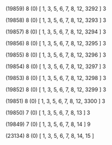 (19859) 8 (0) [ 1, 3, 5, 6, 7, 8, 12, 3292 ] 3 


(19858) 8 (0) [ 1, 3, 5, 6, 7, 8, 12, 3293 ] 3 


(19857) 8 (0) [ 1, 3, 5, 6, 7, 8, 12, 3294 ] 3 


(19856) 8 (0) [ 1, 3, 5, 6, 7, 8, 12, 3295 ] 3 


(19855) 8 (0) [ 1, 3, 5, 6, 7, 8, 12, 3296 ] 3 


(19854) 8 (0) [ 1, 3, 5, 6, 7, 8, 12, 3297 ] 3 


(19853) 8 (0) [ 1, 3, 5, 6, 7, 8, 12, 3298 ] 3 


(19852) 8 (0) [ 1, 3, 5, 6, 7, 8, 12, 3299 ] 3 


(19851) 8 (0) [ 1, 3, 5, 6, 7, 8, 12, 3300 ] 3 


(19850) 7 (0) [ 1, 3, 5, 6, 7, 8, 13 ] 3 


(19849) 7 (0) [ 1, 3, 5, 6, 7, 8, 14 ] 9 


(23134) 8 (0) [ 1, 3, 5, 6, 7, 8, 14, 15 ]  

